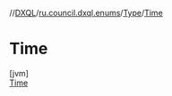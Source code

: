 //[DXQL](../../../../index.md)/[ru.council.dxql.enums](../../index.md)/[Type](../index.md)/[Time](index.md)

# Time

[jvm]\
[Time](index.md)
